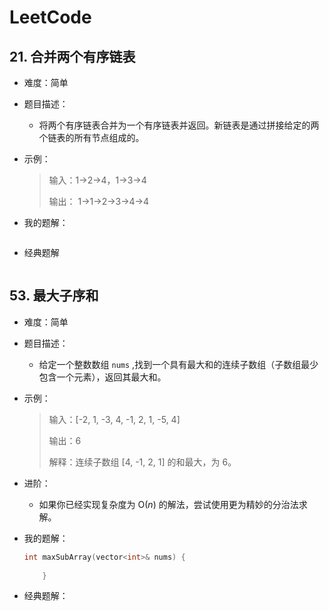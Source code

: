 # LeetCode

## 21. 合并两个有序链表

- 难度：简单
- 题目描述：
    - 将两个有序链表合并为一个有序链表并返回。新链表是通过拼接给定的两个链表的所有节点组成的。

- 示例：

    > 输入：1->2->4，1->3->4
    >
    > 输出： 1->1->2->3->4->4

- 我的题解：

    ```c++
    
    ```


- 经典题解

    ```C++
    
    ```



## 53. 最大子序和

- 难度：简单
- 题目描述：
    - 给定一个整数数组 `nums` ,找到一个具有最大和的连续子数组（子数组最少包含一个元素），返回其最大和。

- 示例：

    > 输入：[-2, 1, -3, 4, -1, 2, 1, -5, 4]
    >
    > 输出：6
    >
    > 解释：连续子数组 [4, -1, 2, 1] 的和最大，为 6。

- 进阶：

    - 如果你已经实现复杂度为 O(*n*) 的解法，尝试使用更为精妙的分治法求解。

- 我的题解：

    ```C++
    int maxSubArray(vector<int>& nums) {
            
        }
    ```

- 经典题解：

    ```C++
    
    ```

    